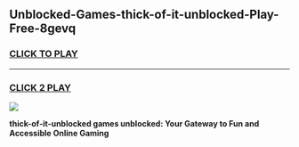 
## Unblocked-Games-thick-of-it-unblocked-Play-Free-8gevq
<h3>
<a href="https://premium76.site?title=thick-of-it-unblocked&ref=20M">CLICK TO PLAY</a></h3>
<hr>

<h3>
<a href="https://premium76.site?title=thick-of-it-unblocked&ref=20M">CLICK 2 PLAY</a>
  
</h3>

<a href="https://premium76.site?title=thick-of-it-unblocked&ref=19M"><img src="https://clearcache.store/games.png"></a>


**thick-of-it-unblocked games unblocked: Your Gateway to Fun and Accessible Online Gaming**
